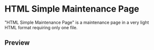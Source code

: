 # HTML Simple Maintenance Page
"HTML Simple Maintenance Page" is a maintenance page in a very light HTML format requiring only one file. 
## Preview
